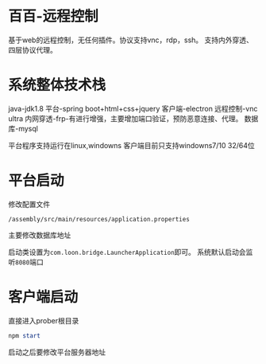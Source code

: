 # 百百-远程控制

基于web的远程控制，无任何插件。协议支持vnc，rdp，ssh。
支持内外穿透、四层协议代理。

# 系统整体技术栈
java-jdk1.8
平台-spring boot+html+css+jquery
客户端-electron
远程控制-vnc ultra
内网穿透-frp-有进行增强，主要增加端口验证，预防恶意连接、代理。
数据库-mysql

平台程序支持运行在linux,windowns
客户端目前只支持windowns7/10 32/64位

# 平台启动
修改配置文件

```
/assembly/src/main/resources/application.properties
```

主要修改数据库地址

启动类设置为`com.loon.bridge.LauncherApplication`即可。
系统默认启动会监听`8080`端口

# 客户端启动
直接进入prober根目录

```powershell
npm start
```
启动之后要修改平台服务器地址


